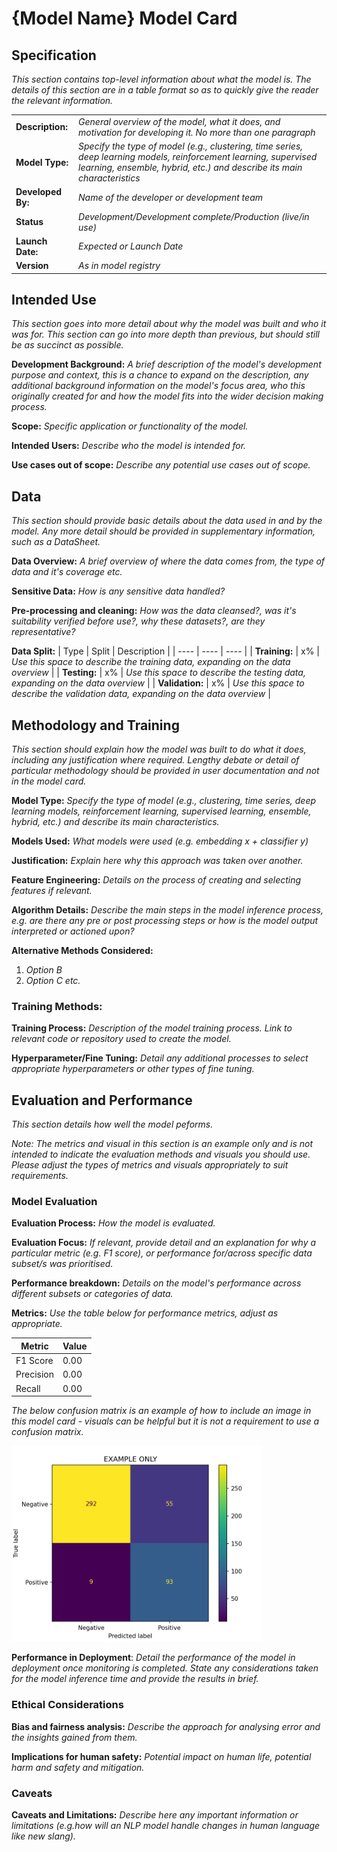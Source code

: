 # {Model Name} Model Card

## Specification

_This section contains top-level information about what the model is. The details of this section are in a table format so as to quickly give the reader the relevant information._

|  |  |
| ---- | ---- |
| **Description:** | _General overview of the model, what it does, and motivation for developing it. No more than one paragraph_|
| **Model Type:** | _Specify the type of model (e.g., clustering, time series, deep learning models, reinforcement learning, supervised learning, ensemble, hybrid, etc.) and describe its main characteristics_|
| **Developed By:** | _Name of the developer or development team_ |
| **Status** | _Development/Development complete/Production (live/in use)_|
| **Launch Date:** | _Expected or Launch Date_ |
| **Version** | _As in model registry_ |

## Intended Use

_This section goes into more detail about why the model was built and who it was for. This section can go into more depth than previous, but should still be as succinct as possible._

**Development Background:** _A brief description of the model's development purpose and context, this is a chance to expand on the description, any additional background information on the model's focus area, who this originally created for and how the model fits into the wider decision making process._

**Scope:** _Specific application or functionality of the model._

**Intended Users:** _Describe who the model is intended for._

**Use cases out of scope:** _Describe any potential use cases out of scope._

## Data

_This section should provide basic details about the data used in and by the model. Any more detail should be provided in supplementary information, such as a DataSheet._

**Data Overview:** _A brief overview of where the data comes from, the type of data and it's coverage etc._

**Sensitive Data:** _How is any sensitive data handled?_

**Pre-processing and cleaning:** _How was the data cleansed?, was it's suitability verified before use?, why these datasets?, are they representative?_

**Data Split:** 
| Type | Split | Description |
| ---- | ---- | ---- |
| **Training:** | x% | _Use this space to describe the training data, expanding on the data overview_ |
| **Testing:** | x% | _Use this space to describe the testing data, expanding on the data overview_ |
| **Validation:** | x% | _Use this space to describe the validation data, expanding on the data overview_ |

## Methodology and Training

_This section should explain how the model was built to do what it does, including any justification where required. Lengthy debate or detail of particular methodology should be provided in user documentation and not in the model card._

**Model Type:** _Specify the type of model (e.g., clustering, time series, deep learning models, reinforcement learning, supervised learning, ensemble, hybrid, etc.) and describe its main characteristics._

**Models Used:** _What models were used (e.g. embedding x + classifier y)_

**Justification:** _Explain here why this approach was taken over another._

**Feature Engineering:** _Details on the process of creating and selecting features if relevant._

**Algorithm Details:** _Describe the main steps in the model inference process, e.g. are there any pre or post processing steps or how is the model output interpreted or actioned upon?_

**Alternative Methods Considered:**
1. _Option B_
2. _Option C etc._

### Training Methods:

**Training Process:** _Description of the model training process. Link to relevant code or repository used to create the model._

**Hyperparameter/Fine Tuning:** _Detail any additional  processes to select appropriate hyperparameters or other types of fine tuning._

## Evaluation and Performance

_This section details how well the model peforms._

_Note: The metrics and visual in this section is an example only and is not intended to indicate the evaluation methods and visuals you should use. Please adjust the types of metrics and visuals appropriately to suit requirements._

### Model Evaluation

**Evaluation Process:** _How the model is evaluated._

**Evaluation Focus:** _If relevant, provide detail and an explanation for why a particular metric (e.g. F1 score), or performance for/across specific data subset/s was prioritised._

**Performance breakdown:** _Details on the model's performance across different subsets or categories of data._

**Metrics:** _Use the table below for performance metrics, adjust as appropriate._

| Metric | Value |
| ---- | ---- |
| F1 Score | 0.00 |
| Precision | 0.00 |
| Recall | 0.00 |

_The below confusion matrix is an example of how to include an image in this model card - visuals can be helpful but it is not a requirement to use a confusion matrix._

<img src="./visuals/example-cm.png" width="400"/><br>

**Performance in Deployment**: _Detail the performance of the model in deployment once monitoring is completed. State any considerations taken for the model inference time and provide the results in brief._

### Ethical Considerations

**Bias and fairness analysis:** _Describe the approach for analysing error and the insights gained from them._

**Implications for human safety:** _Potential impact on human life, potential harm and safety and mitigation._

### Caveats

**Caveats and Limitations:** _Describe here any important information or limitations (e.g.how will an NLP model handle changes in human language like new slang)._
